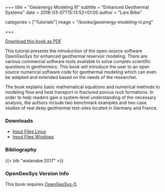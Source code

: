 +++
title = "Geoenergy Modeling III"
subtitle = "Enhanced Geothermal Systems"
date = 2018-03-07T15:13:52+01:00
author = "Lars Bilke"

categories = ["Tutorials"]
image = "/books/geoenergy-modeling-iii.png"

+++

[<i class="far fa-file-pdf"></i> Download this book as PDF](https://minio.ufz.de/ogs/public/web/Books/Geoenergy-Model-III/GeoenergyModelingIII-EGS.pdf)

This tutorial presents the introduction of the open-source software OpenGeoSys for enhanced geothermal reservoir modeling. There are various commercial software tools available to solve complex scientific questions in geothermics. This book will introduce the user to an open source numerical software code for geothermal modeling which can even be adapted and extended based on the needs of the researcher.

The book explains basic mathematical equations and numerical methods to modeling flow and heat transport in fractured porous rock formations. In order to help readers gain a system-level understanding of the necessary analysis, the authors include two benchmark examples and two case studies of real deep geothermal test-sites located in Germany and France.

<div class='note clear-both'>

### <i class="far fa-download"></i> Downloads

- [<i class="far fa-file-archive"></i> Input Files Linux](https://minio.ufz.de/ogs/public/web/Books/Geoenergy-Model-III/GeoEnergyModelingIII_input-files_unix.zip)  
- [<i class="far fa-file-archive"></i> Input Files Windows](https://minio.ufz.de/ogs/public/web/Books/Geoenergy-Model-III/GeoEnergyModelingIII_input-files_windows.zip)  

</div>

<div class='note'>

### <i class="far fa-book"></i> Bibliography

{{< bib "watanabe:2017" >}}
</div>

<div class='note'>

### <i class="far fa-code-branch"></i> OpenGeoSys Version Info

This book requires [OpenGeoSys-5](/ogs-5/).
</div>
